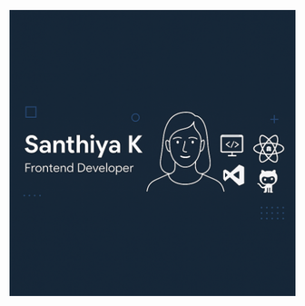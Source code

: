 ![Santhiya K | Frontend Developer](https://raw.githubusercontent.com/Santhiyaa13/Santhiyaa13/main/banner.png)
